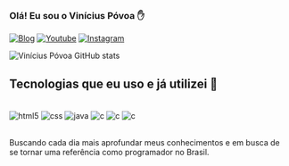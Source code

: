 ### Olá! Eu sou o Vinícius Póvoa ✋

[![Blog](https://img.shields.io/badge/website-000000?style=for-the-badge&logo=About.me&logoColor=white)](https://vpdeveloper.com.br)
[![Youtube](https://img.shields.io/badge/YouTube-FF0000?style=for-the-badge&logo=youtube&logoColor=white)](https://www.youtube.com/channel/UC_yX3NJ8dJgO05-cgryH_0w)
[![Instagram](https://img.shields.io/badge/Instagram-E4405F?style=for-the-badge&logo=instagram&logoColor=white)](https://instagram.com/c/vpdeveloper)

![Vinícius Póvoa GitHub stats](https://github-readme-stats.vercel.app/api?username=viniciuspovoa&show_icons=true&theme=radical)


## Tecnologias que eu uso e já utilizei 🚀

<div style = "display> inline_bloc"><br/>
  <img align = "center" alt = "html5" src = "https://img.shields.io/badge/HTML5-E34F26?style=for-the-badge&logo=html5&logoColor=white"/>
  <img align = "center" alt = "css" src = "https://img.shields.io/badge/CSS3-1572B6?style=for-the-badge&logo=css3&logoColor=white"/>
  <img align = "center" alt = "java" src = "https://img.shields.io/badge/Java-ED8B00?style=for-the-badge&logo=openjdk&logoColor=white"/>
  <img align = "center" alt = "c" src = "https://img.shields.io/badge/C-00599C?style=for-the-badge&logo=c&logoColor=white"/>
  <img align = "center" alt = "c" src = "https://img.shields.io/badge/PostgreSQL-316192?style=for-the-badge&logo=postgresql&logoColor=white"/>
  <img align = "center" alt = "c" src = "https://img.shields.io/badge/JavaScript-F7DF1E?style=for-the-badge&logo=javascript&logoColor=black"/>
  
  
  

  
  </div> <br/>
  
  Buscando cada dia mais aprofundar meus conhecimentos e em busca de se tornar uma referência como programador no Brasil.
